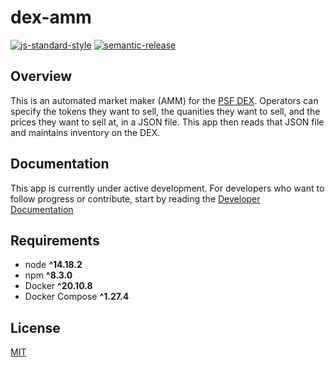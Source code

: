 # dex-amm

[![js-standard-style](https://img.shields.io/badge/code%20style-standard-brightgreen.svg)](http://standardjs.com) [![semantic-release](https://img.shields.io/badge/%20%20%F0%9F%93%A6%F0%9F%9A%80-semantic--release-e10079.svg)](https://github.com/semantic-release/semantic-release)

## Overview

This is an automated market maker (AMM) for the [PSF DEX](https://dex.fullstack.cash). Operators can specify the tokens they want to sell, the quanities they want to sell, and the prices they want to sell at, in a JSON file. This app then reads that JSON file and maintains inventory on the DEX.

## Documentation
This app is currently under active development. For developers who want to follow progress or contribute, start by reading the [Developer Documentation](./dev-docs)

## Requirements

- node **^14.18.2**
- npm **^8.3.0**
- Docker **^20.10.8**
- Docker Compose **^1.27.4**

## License

[MIT](./LICENSE.md)
